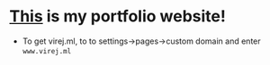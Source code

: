 # [This](https://virejdasani.github.io) is my portfolio website!
- To get virej.ml, to to settings->pages->custom domain and enter `www.virej.ml`
